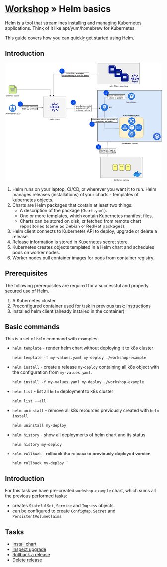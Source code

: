 # [Workshop](../README.md) &raquo; Helm basics

Helm is a tool that streamlines installing and managing Kubernetes applications.
Think of it like apt/yum/homebrew for Kubernetes.

This guide covers how you can quickly get started using Helm.

## Introduction

![03_helm](../images/03_helm.png)

1. Helm runs on your laptop, CI/CD, or wherever you want it to run. Helm manages
   releases (installations) of your charts - templates of kubernetes objects.
2. Charts are Helm packages that contain at least two things:
    * A description of the package (`Chart.yaml`).
    * One or more templates, which contain Kubernetes manifest files.
    * Charts can be stored on disk, or fetched from remote chart repositories
    (same as Debian or RedHat packages).
3. Helm client connects to Kubernetes API to deploy, upgrade or delete a release.
4. Release information is stored in Kubernetes secret store.
5. Kubernetes creates objects templated in a Helm chart and schedules pods on
   worker nodes.
6. Worker nodes pull container images for pods from container registry.

## Prerequisites

The following prerequisites are required for a successful and properly secured
use of Helm.

1. A Kubernetes cluster
2. Preconfigured container used for task in previous task: [Instructions](../02_kubernetes/README.md#access-to-your-namespace-in-workshop-k8s-cluster)
3. Installed helm client (already installed in the container)

## Basic commands

This is a set of `helm` command with examples

- `helm template` - render helm chart without deploying it to k8s cluster

  ```console
  helm template -f my-values.yaml my-deploy ./workshop-example
  ```

- `helm install` - create a release `my-deploy` containing all k8s object with the configuration from `my-values.yaml`.

  ```console
  helm install -f my-values.yaml my-deploy ./workshop-example
  ```

- `helm list` - list all `helm` deployment to k8s cluster

  ```console
  helm list --all
  ```

- `helm uninstall` - remove all k8s resources previously created with `helm install`

  ```console
  helm uninstall my-deploy
  ```

- `helm history` - show all deployments of helm chart and its status

  ```
  helm history my-deploy
  ```

- `helm rollback` - rollback the release to previously deployed version

  ```
  helm rollback my-deploy `
  ```

## Introduction

For this task we have pre-created `workshop-example` chart, which sums all the previous performed tasks:

- creates `StatefulSet`, `Service` and `Ingress` objects
- can be configured to create `ConfigMap`. `Secret` and `PersistentVolumeClaims`

## Tasks

- [Install chart](./01_install_chart.md)
- [Inspect upgrade](./02_inspect_upgrade.md)
- [Rollback a release](./03_rollback_release.md)
- [Delete release](./04_delete_release.md)
